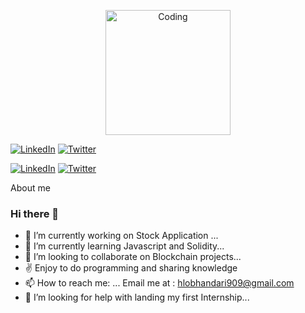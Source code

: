 <p align="center">
  <img src="https://camo.githubusercontent.com/4cb9b98860a01e6a93c5b3eb5fd5a0ae409731635562552752b75ff17b4b2167/68747470733a2f2f6d656469612e67697068792e636f6d2f6d656469612f4d3967624264396e6244724f5475314d71782f67697068792e676966" width="200" alt="Coding">
</p>

<!-- Add your profile picture above -->

[![LinkedIn](https://img.shields.io/badge/LinkedIn-0077B5?style=for-the-badge&logo=linkedin&logoColor=white)](https://www.linkedin.com/in/samir-bhandari-/)
[![Twitter](https://img.shields.io/badge/Twitter-1DA1F2?style=for-the-badge&logo=twitter&logoColor=white)](https://twitter.com/sameerbh11)

<!-- Add your profile picture above -->

[![LinkedIn](https://img.shields.io/badge/LinkedIn-0077B5?style=for-the-badge&logo=linkedin&logoColor=white)](https://www.linkedin.com/in/samir-bhandari-/)
[![Twitter](https://img.shields.io/badge/Twitter-1DA1F2?style=for-the-badge&logo=twitter&logoColor=white)](https://twitter.com/sameerbh11)

About me
### Hi there 👋
- 🔭 I’m currently working on Stock Application  ...
- 🌱 I’m currently learning Javascript and Solidity...
- 👯 I’m looking to collaborate on Blockchain projects...
- ✌️ Enjoy to do programming and sharing knowledge
-  📫 How to reach me: ...
  Email me at : hlobhandari909@gmail.com
- 🤔 I’m looking for help with landing my first Internship...

<!--
**samy90909/samy90909** is a ✨ _special_ ✨ repository because its `README.md` (this file) appears on your GitHub profile.

Here are some ideas to get you started:

- 🔭 I’m currently working on ...
- 🌱 I’m currently learning ...
- 👯 I’m looking to collaborate on ...
- 🤔 I’m looking for help with ...
- 💬 Ask me about ...
- 📫 How to reach me: ...
- 😄 Pronouns: ...
- ⚡ Fun fact: ...
-->
